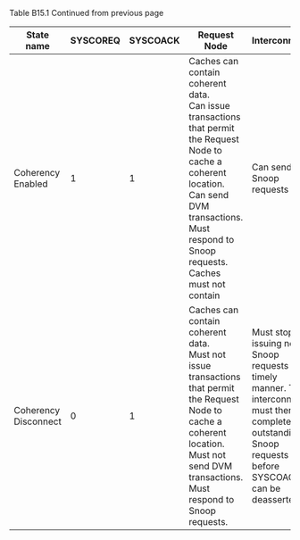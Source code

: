 Table B15.1 Continued from previous page

| State name           | SYSCOREQ | SYSCOACK | Request Node                                                                                                                                                                                                       | Interconnect                                                                                                                                                   |
|----------------------|----------|----------|--------------------------------------------------------------------------------------------------------------------------------------------------------------------------------------------------------------------|----------------------------------------------------------------------------------------------------------------------------------------------------------------|
| Coherency Enabled    | 1        | 1        | Caches can contain coherent data. </br> Can issue transactions that permit the Request Node to cache a coherent location. </br> Can send DVM transactions. Must respond to Snoop requests. Caches must not contain | Can send Snoop requests                                                                                                                                        |
| Coherency Disconnect | 0        | 1        | Caches can contain coherent data. </br> Must not issue transactions that permit the Request Node to cache a coherent location. </br> Must not send DVM transactions. Must respond to Snoop requests.               | Must stop issuing new Snoop requests in a timely manner. The interconnect must then complete all outstanding Snoop requests before SYSCOACK can be deasserted. |